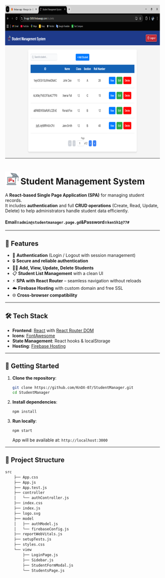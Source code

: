 <p align="center">
  <img width="800" height="500" alt="UI" src="https://github.com/KnOX-07/StudentManager/blob/ab2a981d3509426a8e04ecd62472ec86eb9215aa/output/StudentsPage.png">
</p>

# <h1><img src="https://github.com/KnOX-07/StudentManager/blob/ab2a981d3509426a8e04ecd62472ec86eb9215aa/firebase-app/src/assets/logo192.png?raw=true" alt="App Logo" width="50" valign="bottom"/>Student Management System</h1>

A **React-based Single Page Application (SPA)** for managing student records.  
It includes **authentication** and full **CRUD operations** (Create, Read, Update, Delete) to help administrators handle student data efficiently.

#### Email=`admin@studentmanager.page.gd`&Password=`kenSh1@77#`

---

## 🚀 Features

- 🔑 **Authentication** (Login / Logout with session management)
- 🔒 **Secure and reliable authentication**
- 👩‍🎓 **Add, View, Update, Delete Students**
- 📋 **Student List Management** with a clean UI
- ⚡ **SPA with React Router** – seamless navigation without reloads
- ☁️ **Firebase Hosting** with custom domain and free SSL
- 🌐 **Cross-browser compatibility**

---

## 🛠️ Tech Stack

- **Frontend**: [React](https://reactjs.org/) with [React Router DOM](https://reactrouter.com/)  
- **Icons**: [FontAwesome](https://fontawesome.com/)  
- **State Management**: React hooks & localStorage  
- **Hosting**: [Firebase Hosting](https://firebase.google.com/products/hosting)  

---

## 🚀 Getting Started

1. **Clone the repository**:

   ```bash
   git clone https://github.com/KnOX-07/StudentManager.git
   cd StudentManager
   ```
2. **Install dependencies**:
   ```bash
   npm install
   ```
3. **Run locally**:
   ```bash
   npm start
   ```
   App will be available at: `http://localhost:3000`

---
   
## 📂 Project Structure

```bash
src
    ├── App.css
    ├── App.js
    ├── App.test.js
    ├── controller
    │   └── authController.js
    ├── index.css
    ├── index.js
    ├── logo.svg
    ├── model
    │   ├── authModel.js
    │   └── firebaseConfig.js
    ├── reportWebVitals.js
    ├── setupTests.js
    ├── styles.css
    └── view
        ├── LoginPage.js
        ├── Sidebar.js
        ├── StudentFormModal.js
        └── StudentsPage.js
```
